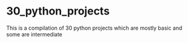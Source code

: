 # 30_python_projects
This is a compilation of 30 python projects which are mostly basic and some are intermediate
